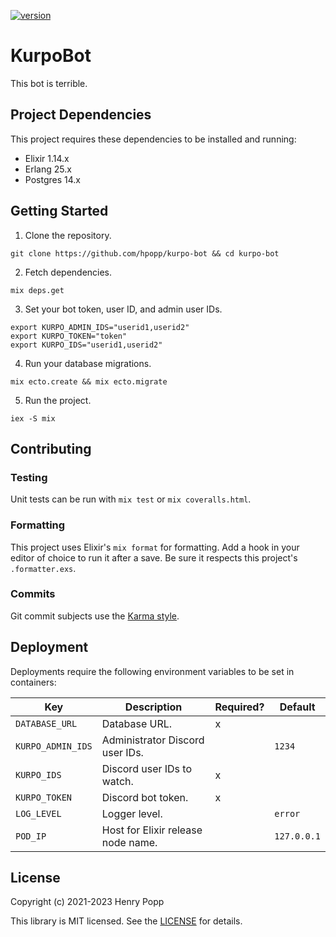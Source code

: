 [![version](https://img.shields.io/badge/version-0.5.1-orange.svg)](https://github.com/hpopp/kurpo-bot/commits/master)

# KurpoBot

This bot is terrible.

## Project Dependencies

This project requires these dependencies to be installed and running:

- Elixir 1.14.x
- Erlang 25.x
- Postgres 14.x

## Getting Started

1. Clone the repository.

```shell
git clone https://github.com/hpopp/kurpo-bot && cd kurpo-bot
```

2. Fetch dependencies.

```shell
mix deps.get
```

3. Set your bot token, user ID, and admin user IDs.

```shell
export KURPO_ADMIN_IDS="userid1,userid2"
export KURPO_TOKEN="token"
export KURPO_IDS="userid1,userid2"
```

4. Run your database migrations.

```
mix ecto.create && mix ecto.migrate
```

5. Run the project.

```
iex -S mix
```

## Contributing

### Testing

Unit tests can be run with `mix test` or `mix coveralls.html`.

### Formatting

This project uses Elixir's `mix format` for formatting. Add a hook in your editor of choice to
run it after a save. Be sure it respects this project's `.formatter.exs`.

### Commits

Git commit subjects use the [Karma style](http://karma-runner.github.io/5.0/dev/git-commit-msg.html).

## Deployment

Deployments require the following environment variables to be set in containers:

| Key               | Description                        | Required? | Default     |
| ----------------- | ---------------------------------- | --------- | ----------- |
| `DATABASE_URL`    | Database URL.                      | x         |             |
| `KURPO_ADMIN_IDS` | Administrator Discord user IDs.    |           | `1234`      |
| `KURPO_IDS`       | Discord user IDs to watch.         | x         |             |
| `KURPO_TOKEN`     | Discord bot token.                 | x         |             |
| `LOG_LEVEL`       | Logger level.                      |           | `error`     |
| `POD_IP`          | Host for Elixir release node name. |           | `127.0.0.1` |

## License

Copyright (c) 2021-2023 Henry Popp

This library is MIT licensed. See the [LICENSE](https://github.com/hpopp/kurpo-bot/blob/master/LICENSE) for details.
